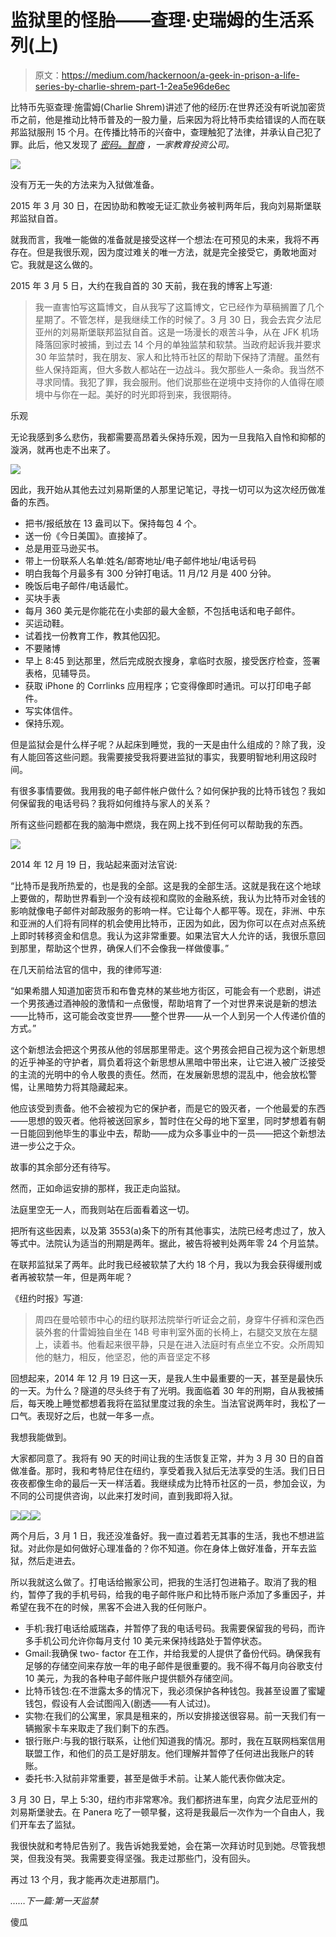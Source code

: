# 监狱里的怪胎——查理·史瑞姆的生活系列(上)

> 原文：<https://medium.com/hackernoon/a-geek-in-prison-a-life-series-by-charlie-shrem-part-1-2ea5e96de6ec>

比特币先驱查理·施雷姆(Charlie Shrem)讲述了他的经历:在世界还没有听说加密货币之前，他是推动比特币普及的一股力量，后来因为将比特币卖给错误的人而在联邦监狱服刑 15 个月。在传播比特币的兴奋中，查理触犯了法律，并承认自己犯了罪。此后，他又发现了 [*密码。智商*](http://Crypto.IQ) *，一家教育投资公司。*

![](img/ac106141e10a5f741d0e02dc44d20495.png)

没有万无一失的方法来为入狱做准备。

2015 年 3 月 30 日，在因协助和教唆无证汇款业务被判两年后，我向刘易斯堡联邦监狱自首。

就我而言，我唯一能做的准备就是接受这样一个想法:在可预见的未来，我将不再存在。但是我很乐观，因为度过难关的唯一方法，就是完全接受它，勇敢地面对它。我就是这么做的。

2015 年 3 月 5 日，大约在我自首的 30 天前，我在我的博客上写道:

> 我一直害怕写这篇博文，自从我写了这篇博文，它已经作为草稿搁置了几个星期了。不管怎样，是我继续工作的时候了。3 月 30 日，我会去宾夕法尼亚州的刘易斯堡联邦监狱自首。这是一场漫长的艰苦斗争，从在 JFK 机场降落回家时被捕，到过去 14 个月的单独监禁和软禁。当政府起诉我并要求 30 年监禁时，我在朋友、家人和比特币社区的帮助下保持了清醒。虽然有些人保持距离，但大多数人都站在一边战斗。我欠那些人一条命。我当然不寻求同情。我犯了罪，我会服刑。他们说那些在逆境中支持你的人值得在顺境中与你在一起。美好的时光即将到来，我很期待。

乐观

无论我感到多么悲伤，我都需要高昂着头保持乐观，因为一旦我陷入自怜和抑郁的漩涡，就再也走不出来了。

![](img/fbea982a8f62c0ad0344b9f1f8a84c78.png)

因此，我开始从其他去过刘易斯堡的人那里记笔记，寻找一切可以为这次经历做准备的东西。

*   把书/报纸放在 13 盎司以下。保持每包 4 个。
*   送一份《今日美国》。直接掉了。
*   总是用亚马逊买书。
*   带上一份联系人名单:姓名/邮寄地址/电子邮件地址/电话号码
*   明白我每个月最多有 300 分钟打电话。11 月/12 月是 400 分钟。
*   晚饭后电子邮件/电话最忙。
*   买块手表
*   每月 360 美元是你能花在小卖部的最大金额，不包括电话和电子邮件。
*   买运动鞋。
*   试着找一份教育工作，教其他囚犯。
*   不要赌博
*   早上 8:45 到达那里，然后完成脱衣搜身，拿临时衣服，接受医疗检查，签署表格，见辅导员。
*   获取 iPhone 的 Corrlinks 应用程序；它变得像即时通讯。可以打印电子邮件。
*   写实体信件。
*   保持乐观。

但是监狱会是什么样子呢？从起床到睡觉，我的一天是由什么组成的？除了我，没有人能回答这些问题。我需要接受我将要进监狱的事实，我要明智地利用这段时间。

有很多事情要做。我用我的电子邮件帐户做什么？如何保护我的比特币钱包？我如何保留我的电话号码？我将如何维持与家人的关系？

所有这些问题都在我的脑海中燃烧，我在网上找不到任何可以帮助我的东西。

![](img/469014b2cdca820ed1b33fdc1d06b1fe.png)

2014 年 12 月 19 日，我站起来面对法官说:

“比特币是我所热爱的，也是我的全部。这是我的全部生活。这就是我在这个地球上要做的，帮助世界看到一个没有歧视和腐败的金融系统，我认为比特币对金钱的影响就像电子邮件对邮政服务的影响一样。它让每个人都平等。现在，非洲、中东和亚洲的人们将有同样的机会使用比特币，正因为如此，因为你可以在点对点系统上即时转移资金和信息。我认为这非常重要。如果法官大人允许的话，我很乐意回到那里，帮助这个世界，确保人们不会像我一样做傻事。”

在几天前给法官的信中，我的律师写道:

“如果希腊人知道加密货币和布鲁克林的某些地方街区，可能会有一个悲剧，讲述一个男孩通过酒神般的激情和一点傲慢，帮助培育了一个对世界来说是新的想法——比特币，这可能会改变世界——整个世界——从一个人到另一个人传递价值的方式。”

这个新想法会把这个男孩从他的邻居那里带走。这个男孩会把自己视为这个新思想的近乎神圣的守护者，肩负着将这个新思想从黑暗中带出来，让它进入被广泛接受的主流的光明中的令人敬畏的责任。然而，在发展新思想的混乱中，他会放松警惕，让黑暗势力将其隐藏起来。

他应该受到责备。他不会被视为它的保护者，而是它的毁灭者，一个他最爱的东西——思想的毁灭者。他将被送回家乡，暂时住在父母的地下室里，同时梦想着有朝一日能回到他毕生的事业中去，帮助——成为众多事业中的一员——把这个新想法进一步公之于众。

故事的其余部分还有待写。

然而，正如命运安排的那样，我正走向监狱。

法庭里空无一人，而我则站在后面看着这一切。

把所有这些因素，以及第 3553(a)条下的所有其他事实，法院已经考虑过了，放入等式中。法院认为适当的刑期是两年。据此，被告将被判处两年零 24 个月监禁。

在联邦监狱呆了两年。此时我已经被软禁了大约 18 个月，我以为我会获得缓刑或者再被软禁一年，但是两年呢？

《纽约时报》写道:

> 周四在曼哈顿市中心的纽约联邦法院举行听证会之前，身穿牛仔裤和深色西装外套的什雷姆独自坐在 14B 号审判室外面的长椅上，右腿交叉放在左腿上，读着书。他看起来很平静，只是在进入法庭时有点坐立不安。众所周知他的魅力，相反，他坚忍，他的声音坚定不移

回想起来，2014 年 12 月 19 日这一天，是我人生中最重要的一天，甚至是最快乐的一天。为什么？隧道的尽头终于有了光明。我面临着 30 年的刑期，自从我被捕后，每天晚上睡觉都想着我将在监狱里度过我的余生。当法官说两年时，我松了一口气。表现好之后，也就一年多一点。

我想我能做到。

大家都同意了。我将有 90 天的时间让我的生活恢复正常，并为 3 月 30 日的自首做准备。那时，我和考特尼住在纽约，享受着我入狱后无法享受的生活。我们日日夜夜都像生命的最后一天一样活着。我继续成为比特币社区的一员，参加会议，为不同的公司提供咨询，以此来打发时间，直到我即将入狱。

![](img/582a3e56c7427b238c85ca5e3dec3ca6.png)![](img/4b6d58d8c0de4f6b1abe27b0199f5c9c.png)![](img/b86ea9f612ceeef626eff9215fa377a4.png)

两个月后，3 月 1 日，我还没准备好。我一直过着若无其事的生活，我也不想进监狱。对此你是如何做好心理准备的？你不知道。你在身体上做好准备，开车去监狱，然后走进去。

所以我就这么做了。打电话给搬家公司，把我的生活打包进箱子。取消了我的租约，暂停了我的手机号码，给我的电子邮件账户和比特币账户添加了多重因子，并希望在我不在的时候，黑客不会进入我的任何账户。

*   手机:我打电话给威瑞森，并暂停了我的电话号码。我需要保留我的号码，而许多手机公司允许你每月支付 10 美元来保持线路处于暂停状态。
*   Gmail:我确保 two- factor 在工作，并给我爱的人提供了备份代码。确保我有足够的存储空间来存放一年的电子邮件是很重要的。我不得不每月向谷歌支付 10 美元，为我的各种电子邮件账户提供额外存储空间。
*   比特币钱包:在不泄露太多的情况下，我必须保护各种钱包。我甚至设置了蜜罐钱包，假设有人会试图闯入(剧透——有人试过)。
*   实物:在我们的公寓里，家具是租来的，所以安排接送很容易。前一天我们有一辆搬家卡车来取走了我们剩下的东西。
*   银行账户:与我的银行联系，让他们知道我的情况。那时，我在互联网档案信用联盟工作，和他们的员工是好朋友。他们理解并暂停了任何进出我账户的转账。
*   委托书:入狱前非常重要，甚至是做手术前。让某人能代表你做决定。

3 月 30 日，早上 5:30，纽约市非常寒冷。我们都挤进车里，向宾夕法尼亚州的刘易斯堡驶去。在 Panera 吃了一顿早餐，这将是我最后一次作为一个自由人，我们开车去了监狱。

我很快就和考特尼告别了。我告诉她我爱她，会在第一次拜访时见到她。尽管我想哭，但我没有哭。我需要变得坚强。我走过那些门，没有回头。

再过 13 个月，我才能再次走进那扇门。

*……下一篇:第一天监禁*

傻瓜